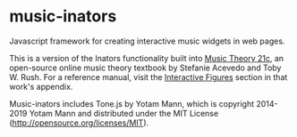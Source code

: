 # music-inators
Javascript framework for creating interactive music widgets in web pages.

This is a version of the Inators functionality built into [Music Theory 21c](https://tobyrush.com/book/), an open-source online music theory textbook by Stefanie Acevedo and Toby W. Rush. For a reference manual, visit the [Interactive Figures](https://tobyrush.com/book/text/dev/inators.html) section in that work's appendix.

Music-inators includes Tone.js by Yotam Mann, which is copyright 2014-2019 Yotam Mann and distributed under the MIT License (http://opensource.org/licenses/MIT).
